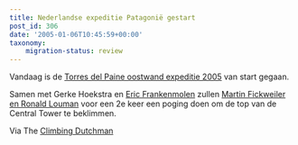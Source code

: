 ```yaml
---
title: Nederlandse expeditie Patagonië gestart
post_id: 306
date: '2005-01-06T10:45:59+00:00'
taxonomy:
    migration-status: review
---
```

Vandaag is de [Torres del Paine oostwand expeditie 2005](http://www.bigwall.nl/2004torresdelpaine/home.htm#pata05) van start gegaan.

Samen met Gerke Hoekstra en [Eric Frankenmolen](http://www.frankenmolen.com/) zullen [Martin Fickweiler en Ronald Louman](http://www.bigwall.nl/2004torresdelpaine/fotoalbum_klimmers/index.htm) voor een 2e keer een poging doen om de top van de Central Tower te beklimmen.

Via The [Climbing Dutchman](http://www.climbingdutchman.com/index.php?weblog=99)